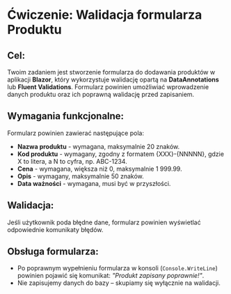 # Ćwiczenie: Walidacja formularza Produktu

## Cel:
Twoim zadaniem jest stworzenie formularza do dodawania produktów w aplikacji **Blazor**, który wykorzystuje walidację opartą na **DataAnnotations** lub **Fluent Validations**. Formularz powinien umożliwiać wprowadzenie danych produktu oraz ich poprawną walidację przed zapisaniem.

## Wymagania funkcjonalne:
Formularz powinien zawierać następujące pola:
- **Nazwa produktu** - wymagana, maksymalnie 20 znaków.
- **Kod produktu** - wymagany, zgodny z formatem {XXX}-{NNNNN}, gdzie X to litera, a N to cyfra, np. ABC-1234.
- **Cena** - wymagana, większa niż 0, maksymalnie 1 999.99.
- **Opis** - wymagany, maksymalnie 50 znaków.
- **Data ważności** - wymagana, musi być w przyszłości.

## Walidacja:

Jeśli użytkownik poda błędne dane, formularz powinien wyświetlać odpowiednie komunikaty błędów.

## Obsługa formularza:
- Po poprawnym wypełnieniu formularza w konsoli (`Console.WriteLine`) powinien pojawić się komunikat: *"Produkt zapisany poprawnie!"*.
- Nie zapisujemy danych do bazy – skupiamy się wyłącznie na walidacji.
